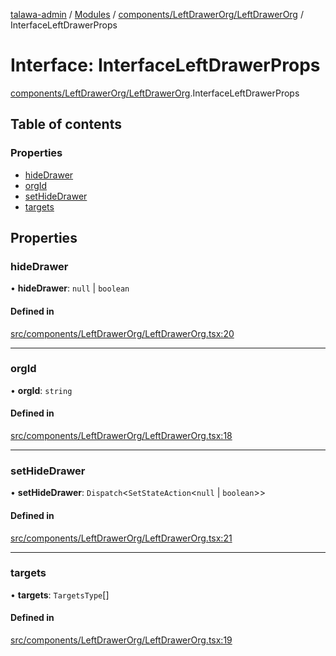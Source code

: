 [talawa-admin](../README.md) / [Modules](../modules.md) / [components/LeftDrawerOrg/LeftDrawerOrg](../modules/components_LeftDrawerOrg_LeftDrawerOrg.md) / InterfaceLeftDrawerProps

# Interface: InterfaceLeftDrawerProps

[components/LeftDrawerOrg/LeftDrawerOrg](../modules/components_LeftDrawerOrg_LeftDrawerOrg.md).InterfaceLeftDrawerProps

## Table of contents

### Properties

- [hideDrawer](components_LeftDrawerOrg_LeftDrawerOrg.InterfaceLeftDrawerProps.md#hidedrawer)
- [orgId](components_LeftDrawerOrg_LeftDrawerOrg.InterfaceLeftDrawerProps.md#orgid)
- [setHideDrawer](components_LeftDrawerOrg_LeftDrawerOrg.InterfaceLeftDrawerProps.md#sethidedrawer)
- [targets](components_LeftDrawerOrg_LeftDrawerOrg.InterfaceLeftDrawerProps.md#targets)

## Properties

### hideDrawer

• **hideDrawer**: ``null`` \| `boolean`

#### Defined in

[src/components/LeftDrawerOrg/LeftDrawerOrg.tsx:20](https://github.com/duplixx/talawa-admin/blob/0632235/src/components/LeftDrawerOrg/LeftDrawerOrg.tsx#L20)

___

### orgId

• **orgId**: `string`

#### Defined in

[src/components/LeftDrawerOrg/LeftDrawerOrg.tsx:18](https://github.com/duplixx/talawa-admin/blob/0632235/src/components/LeftDrawerOrg/LeftDrawerOrg.tsx#L18)

___

### setHideDrawer

• **setHideDrawer**: `Dispatch`\<`SetStateAction`\<``null`` \| `boolean`\>\>

#### Defined in

[src/components/LeftDrawerOrg/LeftDrawerOrg.tsx:21](https://github.com/duplixx/talawa-admin/blob/0632235/src/components/LeftDrawerOrg/LeftDrawerOrg.tsx#L21)

___

### targets

• **targets**: `TargetsType`[]

#### Defined in

[src/components/LeftDrawerOrg/LeftDrawerOrg.tsx:19](https://github.com/duplixx/talawa-admin/blob/0632235/src/components/LeftDrawerOrg/LeftDrawerOrg.tsx#L19)
